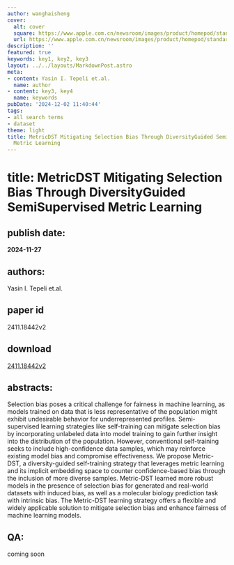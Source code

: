 ```yaml
---
author: wanghaisheng
cover:
  alt: cover
  square: https://www.apple.com.cn/newsroom/images/product/homepod/standard/Apple-HomePod-hero-230118_big.jpg.large_2x.jpg
  url: https://www.apple.com.cn/newsroom/images/product/homepod/standard/Apple-HomePod-hero-230118_big.jpg.large_2x.jpg
description: ''
featured: true
keywords: key1, key2, key3
layout: ../../layouts/MarkdownPost.astro
meta:
- content: Yasin I. Tepeli et.al.
  name: author
- content: key3, key4
  name: keywords
pubDate: '2024-12-02 11:40:44'
tags:
- all search terms
- dataset
theme: light
title: MetricDST Mitigating Selection Bias Through DiversityGuided SemiSupervised
  Metric Learning
---
```


# title: MetricDST Mitigating Selection Bias Through DiversityGuided SemiSupervised Metric Learning 
## publish date: 
**2024-11-27** 
## authors: 
  Yasin I. Tepeli et.al. 
## paper id
2411.18442v2
## download
[2411.18442v2](http://arxiv.org/abs/2411.18442v2)
## abstracts:
Selection bias poses a critical challenge for fairness in machine learning, as models trained on data that is less representative of the population might exhibit undesirable behavior for underrepresented profiles. Semi-supervised learning strategies like self-training can mitigate selection bias by incorporating unlabeled data into model training to gain further insight into the distribution of the population. However, conventional self-training seeks to include high-confidence data samples, which may reinforce existing model bias and compromise effectiveness. We propose Metric-DST, a diversity-guided self-training strategy that leverages metric learning and its implicit embedding space to counter confidence-based bias through the inclusion of more diverse samples. Metric-DST learned more robust models in the presence of selection bias for generated and real-world datasets with induced bias, as well as a molecular biology prediction task with intrinsic bias. The Metric-DST learning strategy offers a flexible and widely applicable solution to mitigate selection bias and enhance fairness of machine learning models.
## QA:
coming soon
